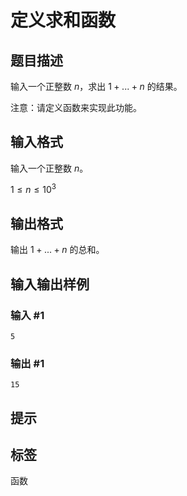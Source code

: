 # 定义求和函数

## 题目描述

输入一个正整数 $n$，求出 $1+...+n$ 的结果。

注意：请定义函数来实现此功能。

## 输入格式

输入一个正整数 $n$。

$1 \leq n \leq 10^3$

## 输出格式

输出 $1+...+n$ 的总和。

## 输入输出样例

### 输入 #1

```
5
```

### 输出 #1

```
15
```

## 提示

## 标签
函数

